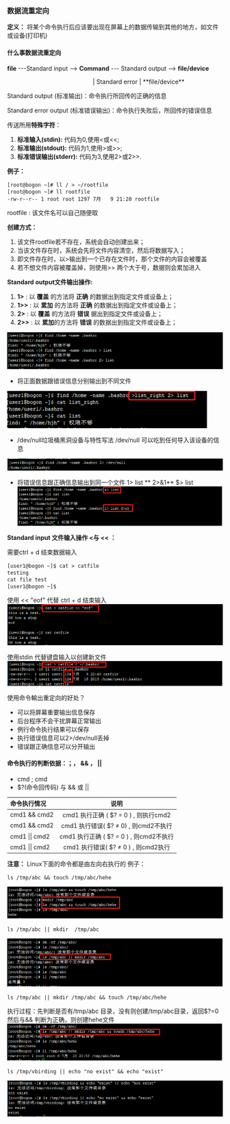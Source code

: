 ### 数据流重定向
**定义：** 将某个命令执行后应该要出现在屏幕上的数据传输到其他的地方，如文件或设备(打印机)
#### 什么事数据流重定向
 **file**   ---Standard input -->   **Command**  --- Standard output --> **file/device**
 <p style="margin-left: 200px">|
Standard error
|
**file/device**										     
</p>

Standard output (标准输出)：命令执行所回传的正确的信息

Standard error output (标准错误输出)：命令执行失败后，所回传的错误信息 

传送所用**特殊字符**：

 1. **标准输入(stdin):** 代码为0,使用<或<<;
 2. **标准输出(stdout):** 代码为1,使用>或>>;
 3. **标准错误输出(stderr):** 代码为3,使用2>或2>>.

**例子：**
```
[root@bogon ~]# ll / > ~/rootfile
[root@bogon ~]# ll rootfile 
-rw-r--r-- 1 root root 1297 7月   9 21:20 rootfile
```
rootfile : 该文件名可以自己随便取

**创建方式：**

1.	该文件rootfile若不存在，系统会自动创建出来；
2.	当该文件存在时，系统会先将文件内容清空，然后将数据写入；
3.	即文件存在时，以>输出到一个已存在文件时，那个文件的内容会被覆盖
4.	若不想文件内容被覆盖掉，则使用>> 两个大于号，数据则会累加进入



**Standard output文件输出操作:**   
1. **1>** :  以 **覆盖** 的方法将 **正确** 的数据出到指定文件或设备上；
2. **1>>** : 以 **累加** 的方法将 **正确** 的数据出到指定文件或设备上；
3. **2>** :  以 **覆盖** 的方法将 **错误** 据出到指定文件或设备上；
4. **2>>** :  以 **累加**的方法将 **错误** 的数据出到指定文件或设备上；

![Alt text](/images/redirect/1531144622928.png)

* 将正面数据跟错误信息分别输出到不同文件
	
![Alt text](/images/redirect/1531144733318.png)

* /dev/null垃圾桶黑洞设备与特性写法
 /dev/null 可以吃到任何导入该设备的信息
 
![Alt text](/images/redirect/1531144913220.png)

* 将错误信息跟正确信息输出到同一个文件
1> list   ** 2>&1**
$> list
![Alt text](/images/redirect/1531146509099.png)

**Standard input 文件输入操作 <与 << ：**

需要ctrl + d 结束数据输入
```
[user1@bogon ~]$ cat > catfile
testing
cat file test 
[user1@bogon ~]$ 
```
使用 << "eof" 代替 ctrl + d 结束输入
![Alt text](/images/redirect/1531147579094.png)

使用stdin 代替键盘输入以创建新文件
![Alt text](/images/redirect/1531147357899.png)


使用命令輸出重定向的好处？
*	可以将屏幕重要输出信息保存
*	后台程序不会干扰屏幕正常输出
*	例行命令执行结果可以保存
*	执行错误信息可以2>/dev/null丢掉
*	错误跟正确信息可以分开输出

#### 命令执行的判断依据：；， && ， ||
*	cmd ; cmd
*	$?(命令回传码) 与 && 或 ||

|     命令执行情况    | 说明 |
| :-----------------| :----------------------: |
|  cmd1 && cmd2	  	| cmd1 执行正确 ( $? = 0 ) , 则执行cmd2 |
|  cmd1 && cmd2     | cmd1 执行错误( $? ≠ 0)  , 则cmd2不执行 |
|  cmd1 \|\|  cmd2  | cmd1 执行正确 ( $? = 0 ) , 则cmd2不执行 |
|  cmd1 \|\|  cmd2  | cmd1 执行错误( $?  ≠  0 ) , 则cmd2执行 |

**注意：** Linux下面的命令都是由左向右执行的
例子：
```
ls /tmp/abc && touch /tmp/abc/hehe
```
![Alt text](/images/redirect/1531227991010.png)

```
ls /tmp/abc || mkdir  /tmp/abc
```
![Alt text](/images/redirect/1531228101341.png)

```
ls /tmp/abc || mkdir /tmp/abc && touch /tmp/abc/hehe
```
执行过程：先判断是否有/tmp/abc 目录，没有则创建/tmp/abc目录，返回$?=0 然后与&& 判断为正确，则创建hehe文件 
![Alt text](/images/redirect/1531228167584.png)

```
ls /tmp/vbirding || echo "no exist" && echo "exist"
```
![Alt text](/images/redirect/1531228569218.png)
